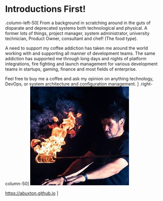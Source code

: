 # Introductions First!
.column-left-50[
From a background in scratching around in the guts of disparate and deprecated systems both technological and physical. A former lots of things, project manager, system administrator, university technician, Product Owner, consultant and chef! (The food type).

A need to support my coffee addiction has taken me around the world working with and supporting all manner of development teams. The same addiction has supported me through long days and nights of platform integrations, fire fighting and launch management for various development teams in startups, gaming, finance and most fields of enterprise.

Feel free to buy me a coffee and ask my opinion on anything technology, DevOps, or system architecture and  configuration management.
]
.right-column-50[
![abuxton](../../assets/_shared/_images/me_fire_cmoss_e42014.jpg)

https://abuxton.github.io
]
